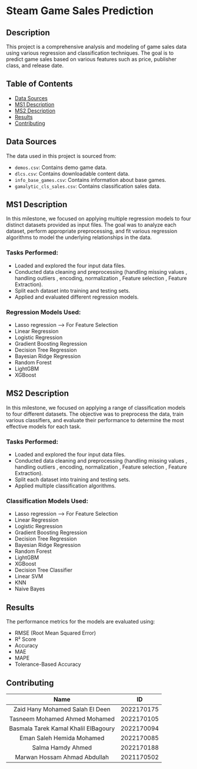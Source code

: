 # Steam Game Sales Prediction 

## Description
This project is a comprehensive analysis and modeling of game sales data using various regression and classification techniques. The goal is to predict game sales based on various features such as price, publisher class, and release date.

## Table of Contents
- [Data Sources](#data-sources)
- [MS1 Description](#ms1-description)
- [MS2 Description](#ms2-description)
- [Results](#results)
- [Contributing](#contributing)

## Data Sources
The data used in this project is sourced from:
- `demos.csv`: Contains demo game data.
- `dlcs.csv`: Contains downloadable content data.
- `info_base_games.csv`: Contains information about base games.
- `gamalytic_cls_sales.csv`: Contains classification sales data.

## MS1 Description
In this milestone, we focused on applying multiple regression models to four distinct datasets provided as input files. The goal was to analyze each dataset, perform appropriate preprocessing, and fit various regression algorithms to model the underlying relationships in the data.
### Tasks Performed:
- Loaded and explored the four input data files.
- Conducted data cleaning and preprocessing (handling missing values , handling outliers , encoding, normalization , Feature selection , Feature Extraction).
- Split each dataset into training and testing sets.
- Applied and evaluated different regression models.
  
### Regression Models Used:
- Lasso regression --> For Feature Selection
- Linear Regression
- Logistic Regression
- Gradient Boosting Regression
- Decision Tree Regression
- Bayesian Ridge Regression
- Random Forest
- LightGBM
- XGBoost

## MS2 Description
In this milestone, we focused on applying a range of classification models to four different datasets. The objective was to preprocess the data, train various classifiers, and evaluate their performance to determine the most effective models for each task.
### Tasks Performed:
- Loaded and explored the four input data files.
- Conducted data cleaning and preprocessing (handling missing values , handling outliers , encoding, normalization , Feature selection , Feature Extraction).
- Split each dataset into training and testing sets.
- Applied multiple classification algorithms.
  
### Classification Models Used:
- Lasso regression --> For Feature Selection
- Linear Regression
- Logistic Regression
- Gradient Boosting Regression
- Decision Tree Regression
- Bayesian Ridge Regression
- Random Forest
- LightGBM
- XGBoost
- Decision Tree Classifier
- Linear SVM
- KNN
- Naive Bayes
  

## Results
The performance metrics for the models are evaluated using:
- RMSE (Root Mean Squared Error)
- R² Score
- Accuracy
- MAE
- MAPE
- Tolerance-Based Accuracy

## Contributing
|                   Name                    |     ID     |
| :---------------------------------------: | :--------: |
|      Zaid Hany Mohamed Salah El Deen      | 2022170175 |
| Tasneem Mohamed Ahmed Mohamed | 2022170105 |
|     Basmala Tarek Kamal Khalil ElBagoury     | 2022170094 |
|          Eman Saleh Hemida Mohamed          | 2022170085 |
|           Salma Hamdy Ahmed       | 2022170188 |
|       Marwan Hossam Ahmad Abdullah        | 2021170502 |
